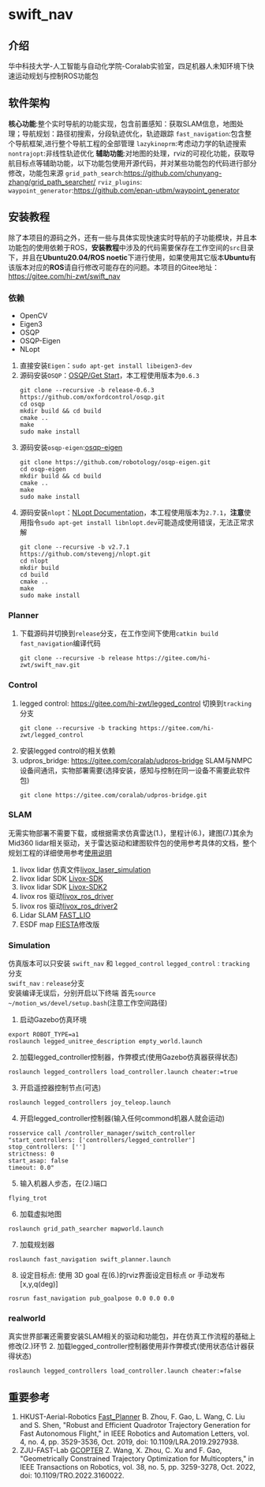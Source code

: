 # swift_nav

## 介绍
华中科技大学-人工智能与自动化学院-Coralab实验室，四足机器人未知环境下快速运动规划与控制ROS功能包

## 软件架构
**核心功能**:整个实时导航的功能实现，包含前置感知：获取SLAM信息，地图处理；导航规划：路径初搜索，分段轨迹优化，轨迹跟踪
`fast_navigation`:包含整个导航框架,进行整个导航工程的全部管理
`lazykinoprm`:考虑动力学的轨迹搜索
`nontrajopt`:非线性轨迹优化
**辅助功能**:对地图的处理，rviz的可视化功能，获取导航目标点等辅助功能，以下功能包使用开源代码，并对某些功能包的代码进行部分修改，功能包来源
`grid_path_search`:https://github.com/chunyang-zhang/grid_path_searcher/
`rviz_plugins`:
`waypoint_generator`:https://github.com/epan-utbm/waypoint_generator


## 安装教程
除了本项目的源码之外，还有一些与具体实现快速实时导航的子功能模块，并且本功能包的使用依赖于ROS，**安装教程**中涉及的代码需要保存在工作空间的`src`目录下，并且在**Ubuntu20.04/ROS noetic**下进行使用，如果使用其它版本**Ubuntu**有该版本对应的**ROS**请自行修改可能存在的问题。本项目的Gitee地址：https://gitee.com/hi-zwt/swift_nav

### 依赖
* OpenCV
* Eigen3
* OSQP
* OSQP-Eigen
* NLopt

1. 直接安装`Eigen`：`sudo apt-get install libeigen3-dev`
2. 源码安装`OSQP`：[OSQP/Get Start](https://osqp.org/docs/get_started/)，本工程使用版本为`0.6.3`
    ```
    git clone --recursive -b release-0.6.3 https://github.com/oxfordcontrol/osqp.git
    cd osqp
    mkdir build && cd build
    cmake .. 
    make
    sudo make install
    ```
3. 源码安装`osqp-eigen`:[osqp-eigen](https://robotology.github.io/osqp-eigen/)
    ```
    git clone https://github.com/robotology/osqp-eigen.git
    cd osqp-eigen
    mkdir build && cd build
    cmake .. 
    make
    sudo make install
    ```
4. 源码安装`nlopt`：[NLopt Documentation](https://nlopt.readthedocs.io/en/latest/)，本工程使用版本为`2.7.1`，**注意**使用指令`sudo apt-get install libnlopt.dev`可能造成使用错误，无法正常求解
    ```
    git clone --recursive -b v2.7.1 https://github.com/stevengj/nlopt.git
    cd nlopt
    mkdir build
    cd build
    cmake ..
    make
    sudo make install
    ```
### Planner
1. 下载源码并切换到`release`分支，在工作空间下使用`catkin build fast_navigation`编译代码
    ```
    git clone --recursive -b release https://gitee.com/hi-zwt/swift_nav.git
    ```
### Control
1. legged control: https://gitee.com/hi-zwt/legged_control 切换到`tracking`分支
    ```
    git clone --recursive -b tracking https://gitee.com/hi-zwt/legged_control
    ```
2. 安装legged control的相关依赖
3. udpros_bridge: https://gitee.com/coralab/udpros-bridge SLAM与NMPC设备间通讯，实物部署需要(选择安装，感知与控制在同一设备不需要此软件包)
    ```
    git clone https://gitee.com/coralab/udpros-bridge.git
    ```

### SLAM 
无需实物部署不需要下载，或根据需求仿真雷达(1.)，里程计(6.)，建图(7.)其余为Mid360 lidar相关驱动，关于雷达驱动和建图软件包的使用参考具体的文档，整个规划工程的详细使用参考[使用说明](./Usage.md)
1. livox lidar 仿真文件[livox_laser_simulation](https://github.com/Livox-SDK/livox_laser_simulation)
2. livox lidar SDK [Livox-SDK](https://github.com/Livox-SDK/Livox-SDK)
3. livox lidar SDK [Livox-SDK2](https://github.com/Livox-SDK/Livox-SDK2)
4. livox ros 驱动[livox_ros_driver](https://github.com/Livox-SDK/livox_ros_driver)
5. livox ros 驱动[livox_ros_driver2](https://github.com/Livox-SDK/livox_ros_driver2)
6. Lidar SLAM [FAST_LIO](https://github.com/hku-mars/FAST_LIO)
7. ESDF map [FIESTA](https://github.com/ZWT006/FIESTA)修改版


### Simulation 
仿真版本可以只安装 `swift_nav` 和 `legged_control`
`legged_control` : `tracking` 分支  
`swift_nav` : `release`分支  
安装编译无误后，分别开启以下终端 首先`source ~/motion_ws/devel/setup.bash`(注意工作空间路径)  

1. 启动Gazebo仿真环境
```
export ROBOT_TYPE=a1
roslaunch legged_unitree_description empty_world.launch
```
2. 加载legged_controller控制器，作弊模式(使用Gazebo仿真器获得状态)
```
roslaunch legged_controllers load_controller.launch cheater:=true
```
3. 开启遥控器控制节点(可选)
```
roslaunch legged_controllers joy_teleop.launch
```
4. 开启legged_controller控制器(输入任何commond机器人就会运动)
```
rosservice call /controller_manager/switch_controller "start_controllers: ['controllers/legged_controller']
stop_controllers: ['']
strictness: 0
start_asap: false
timeout: 0.0" 
```
5. 输入机器人步态，在(2.)端口
```
flying_trot
```
6. 加载虚拟地图
```
roslaunch grid_path_searcher mapworld.launch
```
7. 加载规划器
```
roslaunch fast_navigation swift_planner.launch
```
8. 设定目标点: 使用 3D goal 在(6.)的rviz界面设定目标点 or 手动发布 [x,y,q(deg)]
```
rosrun fast_navigation pub_goalpose 0.0 0.0 0.0
```

### realworld
真实世界部署还需要安装SLAM相关的驱动和功能包，并在仿真工作流程的基础上修改(2.)环节
2. 加载legged_controller控制器使用非作弊模式(使用状态估计器获得状态)
```
roslaunch legged_controllers load_controller.launch cheater:=false
```

## 重要参考

1.  HKUST-Aerial-Robotics [Fast_Planner](https://github.com/HKUST-Aerial-Robotics/Fast-Planner)
B. Zhou, F. Gao, L. Wang, C. Liu and S. Shen, "Robust and Efficient Quadrotor Trajectory Generation for Fast Autonomous Flight," in IEEE Robotics and Automation Letters, vol. 4, no. 4, pp. 3529-3536, Oct. 2019, doi: 10.1109/LRA.2019.2927938.
2.  ZJU-FAST-Lab [GCOPTER](https://github.com/ZJU-FAST-Lab/GCOPTER)
Z. Wang, X. Zhou, C. Xu and F. Gao, "Geometrically Constrained Trajectory Optimization for Multicopters," in IEEE Transactions on Robotics, vol. 38, no. 5, pp. 3259-3278, Oct. 2022, doi: 10.1109/TRO.2022.3160022.